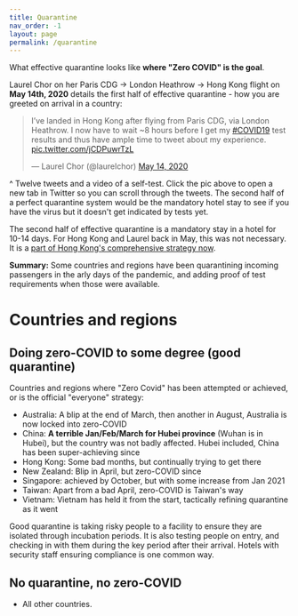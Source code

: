 ```yaml
---
title: Quarantine
nav_order: -1
layout: page
permalink: /quarantine
---
```


What effective quarantine looks like **where "Zero COVID" is the goal**. 

Laurel Chor on her Paris CDG -> London Heathrow -> Hong Kong flight on **May 14th, 2020** details the first half of effective quarantine - how you are greeted on arrival in a country:

<blockquote class="twitter-tweet"><p lang="en" dir="ltr">I’ve landed in Hong Kong after flying from Paris CDG, via London Heathrow. I now have to wait ~8 hours before I get my <a href="https://twitter.com/hashtag/COVID19?src=hash&amp;ref_src=twsrc%5Etfw">#COVID19</a> test results and thus have ample time to tweet about my experience. <a href="https://t.co/jCDPuwrTzL">pic.twitter.com/jCDPuwrTzL</a></p>&mdash; Laurel Chor (@laurelchor) <a href="https://twitter.com/laurelchor/status/1260784481159442434?ref_src=twsrc%5Etfw">May 14, 2020</a></blockquote> <script async src="https://platform.twitter.com/widgets.js" charset="utf-8"></script>

^ Twelve tweets and a video of a self-test. Click the pic above to open a new tab in Twitter so you can scroll through the tweets. The second half of a perfect quarantine system would be the mandatory hotel stay to see if you have the virus but it doesn't get indicated by tests yet.

The second half of effective quarantine is a mandatory stay in a hotel for 10-14 days. For Hong Kong and Laurel back in May, this was not necessary. It is a [part of Hong Kong's comprehensive strategy now](https://www.coronavirus.gov.hk/eng/designated-hotel.html).

**Summary:** Some countries and regions have been quarantining incoming passengers in the arly days of the pandemic, and adding proof of test requirements when those were available.

# Countries and regions

## Doing zero-COVID to some degree (good quarantine)

Countries and regions where "Zero Covid" has been attempted or achieved, or is the official "everyone" strategy:

* Australia: A blip at the end of March, then another in August, Australia is now locked into zero-COVID
* China: **A terrible Jan/Feb/March for Hubei province** (Wuhan is in Hubei), but the country was not badly affected. Hubei included, China has been super-achieving since
* Hong Kong: Some bad months, but continually trying to get there
* New Zealand: Blip in April, but zero-COVID since
* Singapore: achieved by October, but with some increase from Jan 2021
* Taiwan: Apart from a bad April, zero-COVID is Taiwan's way
* Vietnam: Vietnam has held it from the start, tactically refining quarantine as it went 

Good quarantine is taking risky people to a facility to ensure they are isolated through incubation periods. It is also testing people on entry, and checking in with them during the key period after their arrival. Hotels with security staff ensuring compliance is one common way.

## No quarantine, no zero-COVID

* All other countries.




